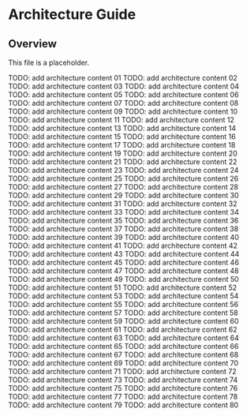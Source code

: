 # Architecture Guide

## Overview

This file is a placeholder.

TODO: add architecture content
01 TODO: add architecture content
02 TODO: add architecture content
03 TODO: add architecture content
04 TODO: add architecture content
05 TODO: add architecture content
06 TODO: add architecture content 07
TODO: add architecture content
08 TODO: add architecture content
09 TODO: add architecture content
10 TODO: add architecture content
11 TODO: add architecture content
12 TODO: add architecture content
13 TODO: add architecture content 14
TODO: add architecture content
15 TODO: add architecture content
16 TODO: add architecture content
17 TODO: add architecture content
18 TODO: add architecture content
19 TODO: add architecture content
20 TODO: add architecture content 21
TODO: add architecture content
22 TODO: add architecture content
23 TODO: add architecture content
24 TODO: add architecture content
25 TODO: add architecture content
26 TODO: add architecture content
27 TODO: add architecture content 28
TODO: add architecture content
29 TODO: add architecture content
30 TODO: add architecture content
31 TODO: add architecture content
32 TODO: add architecture content
33 TODO: add architecture content
34 TODO: add architecture content 35
TODO: add architecture content
36 TODO: add architecture content
37 TODO: add architecture content
38 TODO: add architecture content
39 TODO: add architecture content
40 TODO: add architecture content
41 TODO: add architecture content 42
TODO: add architecture content
43 TODO: add architecture content
44 TODO: add architecture content
45 TODO: add architecture content
46 TODO: add architecture content
47 TODO: add architecture content
48 TODO: add architecture content 49
TODO: add architecture content
50 TODO: add architecture content
51 TODO: add architecture content
52 TODO: add architecture content
53 TODO: add architecture content
54 TODO: add architecture content
55 TODO: add architecture content 56
TODO: add architecture content
57 TODO: add architecture content
58 TODO: add architecture content
59 TODO: add architecture content
60 TODO: add architecture content
61 TODO: add architecture content
62 TODO: add architecture content 63
TODO: add architecture content
64 TODO: add architecture content
65 TODO: add architecture content
66 TODO: add architecture content
67 TODO: add architecture content
68 TODO: add architecture content
69 TODO: add architecture content 70
TODO: add architecture content
71 TODO: add architecture content
72 TODO: add architecture content
73 TODO: add architecture content
74 TODO: add architecture content
75 TODO: add architecture content
76 TODO: add architecture content 77
TODO: add architecture content
78 TODO: add architecture content
79 TODO: add architecture content 80
